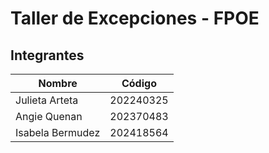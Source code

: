 # Taller de Excepciones - FPOE

## Integrantes 

| Nombre       | Código |
|-----------------------|--------------------|
| Julieta Arteta       | 202240325         |
| Angie Quenan          | 202370483          |
| Isabela Bermudez       | 202418564          |
